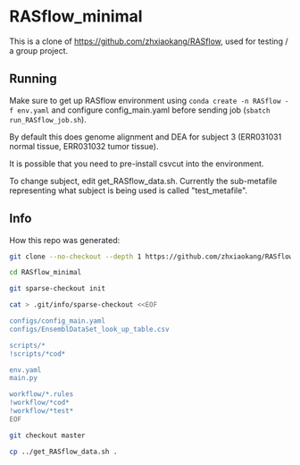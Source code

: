 # RASflow_minimal

This is a clone of https://github.com/zhxiaokang/RASflow, used for testing / a group project.

## Running

Make sure to get up RASflow environment using `conda create -n RASflow -f env.yaml` and configure config_main.yaml before sending job (`sbatch run_RASflow_job.sh`).

By default this does genome alignment and DEA for subject 3 (ERR031031 normal tissue, ERR031032 tumor tissue). 

It is possible that you need to pre-install csvcut into the environment.

To change subject, edit get_RASflow_data.sh. Currently the sub-metafile representing what subject is being used is called "test_metafile".

## Info

How this repo was generated:

```bash
git clone --no-checkout --depth 1 https://github.com/zhxiaokang/RASflow RASflow_minimal

cd RASflow_minimal

git sparse-checkout init

cat > .git/info/sparse-checkout <<EOF

configs/config_main.yaml
configs/EnsemblDataSet_look_up_table.csv

scripts/*
!scripts/*cod*

env.yaml
main.py

workflow/*.rules
!workflow/*cod*
!workflow/*test*
EOF

git checkout master

cp ../get_RASflow_data.sh .
```
